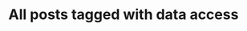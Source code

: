 ---
layout: tag
title: "All posts tagged with data access"
permalink: /weblog/tags/data-access/
taxonomy: data access
---